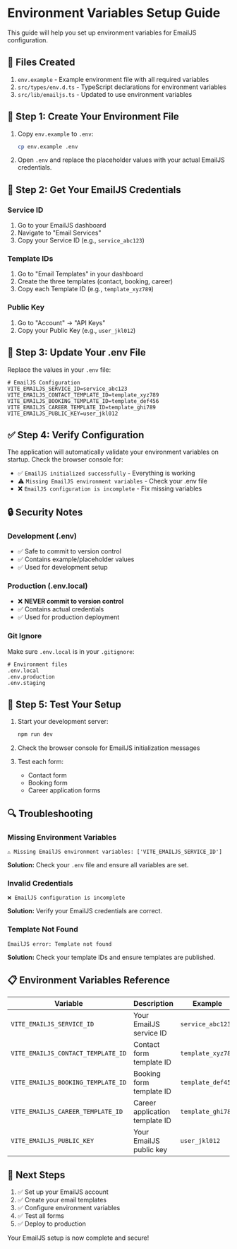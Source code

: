 # Environment Variables Setup Guide

This guide will help you set up environment variables for EmailJS configuration.

## 📁 **Files Created**

1. `env.example` - Example environment file with all required variables
2. `src/types/env.d.ts` - TypeScript declarations for environment variables
3. `src/lib/emailjs.ts` - Updated to use environment variables

## 🔧 **Step 1: Create Your Environment File**

1. Copy `env.example` to `.env`:
   ```bash
   cp env.example .env
   ```

2. Open `.env` and replace the placeholder values with your actual EmailJS credentials.

## 📝 **Step 2: Get Your EmailJS Credentials**

### **Service ID**
1. Go to your EmailJS dashboard
2. Navigate to "Email Services"
3. Copy your Service ID (e.g., `service_abc123`)

### **Template IDs**
1. Go to "Email Templates" in your dashboard
2. Create the three templates (contact, booking, career)
3. Copy each Template ID (e.g., `template_xyz789`)

### **Public Key**
1. Go to "Account" → "API Keys"
2. Copy your Public Key (e.g., `user_jkl012`)

## 🔄 **Step 3: Update Your .env File**

Replace the values in your `.env` file:

```env
# EmailJS Configuration
VITE_EMAILJS_SERVICE_ID=service_abc123
VITE_EMAILJS_CONTACT_TEMPLATE_ID=template_xyz789
VITE_EMAILJS_BOOKING_TEMPLATE_ID=template_def456
VITE_EMAILJS_CAREER_TEMPLATE_ID=template_ghi789
VITE_EMAILJS_PUBLIC_KEY=user_jkl012
```

## ✅ **Step 4: Verify Configuration**

The application will automatically validate your environment variables on startup. Check the browser console for:

- ✅ `EmailJS initialized successfully` - Everything is working
- ⚠️ `Missing EmailJS environment variables` - Check your .env file
- ❌ `EmailJS configuration is incomplete` - Fix missing variables

## 🔒 **Security Notes**

### **Development (.env)**
- ✅ Safe to commit to version control
- ✅ Contains example/placeholder values
- ✅ Used for development setup

### **Production (.env.local)**
- ❌ **NEVER commit to version control**
- ✅ Contains actual credentials
- ✅ Used for production deployment

### **Git Ignore**
Make sure `.env.local` is in your `.gitignore`:

```gitignore
# Environment files
.env.local
.env.production
.env.staging
```

## 🚀 **Step 5: Test Your Setup**

1. Start your development server:
   ```bash
   npm run dev
   ```

2. Check the browser console for EmailJS initialization messages

3. Test each form:
   - Contact form
   - Booking form
   - Career application forms

## 🔍 **Troubleshooting**

### **Missing Environment Variables**
```
⚠️ Missing EmailJS environment variables: ['VITE_EMAILJS_SERVICE_ID']
```

**Solution:** Check your `.env` file and ensure all variables are set.

### **Invalid Credentials**
```
❌ EmailJS configuration is incomplete
```

**Solution:** Verify your EmailJS credentials are correct.

### **Template Not Found**
```
EmailJS error: Template not found
```

**Solution:** Check your template IDs and ensure templates are published.

## 📋 **Environment Variables Reference**

| Variable | Description | Example |
|----------|-------------|---------|
| `VITE_EMAILJS_SERVICE_ID` | Your EmailJS service ID | `service_abc123` |
| `VITE_EMAILJS_CONTACT_TEMPLATE_ID` | Contact form template ID | `template_xyz789` |
| `VITE_EMAILJS_BOOKING_TEMPLATE_ID` | Booking form template ID | `template_def456` |
| `VITE_EMAILJS_CAREER_TEMPLATE_ID` | Career application template ID | `template_ghi789` |
| `VITE_EMAILJS_PUBLIC_KEY` | Your EmailJS public key | `user_jkl012` |

## 🎯 **Next Steps**

1. ✅ Set up your EmailJS account
2. ✅ Create your email templates
3. ✅ Configure environment variables
4. ✅ Test all forms
5. ✅ Deploy to production

Your EmailJS setup is now complete and secure! 